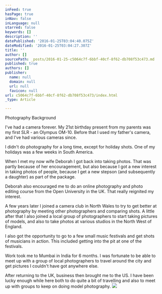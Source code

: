 ```yaml
---
inFeed: true
hasPage: true
inNav: false
inLanguage: null
starred: false
keywords: []
description: ''
datePublished: '2016-01-25T03:04:40.075Z'
dateModified: '2016-01-25T03:04:27.307Z'
title: ''
author: []
sourcePath: _posts/2016-01-25-c5064c7f-6bbf-40cf-8f62-db708f53c473.md
published: true
authors: []
publisher:
  name: null
  domain: null
  url: null
  favicon: null
url: c5064c7f-6bbf-40cf-8f62-db708f53c473/index.html
_type: Article

---
```

Photography Background

I've had a camera forever. My 21st birthday present from my parents was my first SLR - an Olympus OM-10\. Before that I used my father's camera, and I've had various cameras since. 

I didn't do photography for a long time, except for holiday shots. One of my holidays was a few weeks in South America.

When I met my now wife Deborah I got back into taking photos. That was partly because of her encouragement, but also because I got a new interest in taking photos of people, because I get a new stepson (and subsequently a daughter) as part of the package.

Deborah also encouraged me to do an online photography and photo editing course from the Open University in the UK. That really reignited my interest.

A few years later I joined a camera club in North Wales to try to get better at photography by meeting other photographers and comparing shots. A little after that I also joined a local group of photographers to start taking pictures of models, and also to take photos at various studios in the North West of England.

I also got the opportunity to go to a few small music festivals and get shots of musicians in action. This included getting into the pit at one of the festivals.

Work took me to Mumbai in India for 6 months. I was fortunate to be able to meet up with a group of local photographers to travel around the city and get pictures I couldn't have got anywhere else.

After returning to the UK, business then brought me to the US. I have been lucky enough while here both to do quite a bit of travelling and also to meet up with groups to keep on doing model photography.   ![](https://the-grid-user-content.s3-us-west-2.amazonaws.com/fda3c416-ba23-4414-9867-4c3929df034d.jpg)